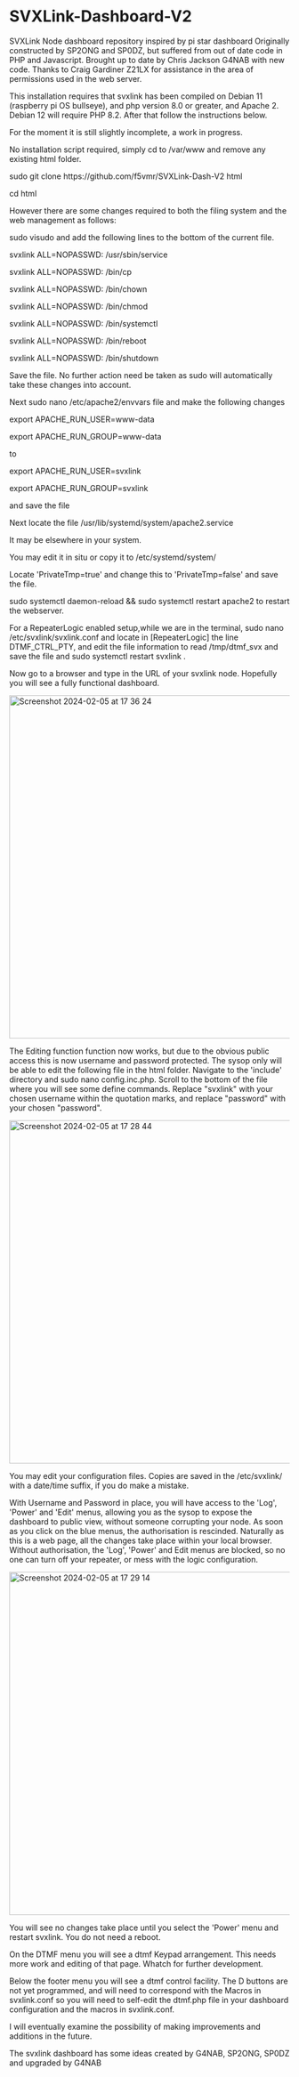 # SVXLink-Dashboard-V2
SVXLink Node dashboard repository inspired by pi star dashboard
Originally constructed by SP2ONG and SP0DZ, but suffered from out of date code in PHP and Javascript.
Brought up to date by Chris Jackson G4NAB with new code. Thanks to Craig Gardiner Z21LX for assistance in the area of permissions used in the web server.

This installation requires that svxlink has been compiled on Debian 11 (raspberry pi OS bullseye), and php version 8.0 or greater, and Apache 2. Debian 12 will require PHP 8.2. After that follow the instructions below.

For the moment it is still slightly incomplete, a work in progress.


No installation script required, simply cd to /var/www and remove any existing html folder.
<p>
 sudo git clone https://github.com/f5vmr/SVXLink-Dash-V2 html</p>
<p> cd html</p>
<p>However there are some changes required to both the filing system and the web management as follows:</p>
<p>sudo visudo and add the following lines to the bottom of the current file.</p>
<p>svxlink ALL=NOPASSWD: /usr/sbin/service</p>
<p>svxlink ALL=NOPASSWD: /bin/cp</p>
<p>svxlink ALL=NOPASSWD: /bin/chown</p>
<p>svxlink ALL=NOPASSWD: /bin/chmod</p>
<p>svxlink ALL=NOPASSWD: /bin/systemctl</p>
<p>svxlink ALL=NOPASSWD: /bin/reboot</p>
<p>svxlink ALL=NOPASSWD: /bin/shutdown</p>

<p>Save the file. No further action need be taken as sudo will automatically take these changes into account.</p>
<p>Next sudo nano /etc/apache2/envvars file and make the following changes</p>
<p>export APACHE_RUN_USER=www-data</p>
<p>export APACHE_RUN_GROUP=www-data</p>
<p>to</p>

<p>export APACHE_RUN_USER=svxlink</p>
<p>export APACHE_RUN_GROUP=svxlink</p>
<p>and save the file</p>
<p>Next locate the file /usr/lib/systemd/system/apache2.service</p>
<p>It may be elsewhere in your system.</p>
<p>You may edit it in situ or copy it to /etc/systemd/system/</p>
<p>Locate 'PrivateTmp=true' and change this to 'PrivateTmp=false' and save the file.</p>
<p>sudo systemctl daemon-reload && sudo systemctl restart apache2 to restart the webserver.</p>
<p>For a RepeaterLogic enabled setup,while we are in the terminal, sudo nano /etc/svxlink/svxlink.conf and locate in [RepeaterLogic] the line DTMF_CTRL_PTY, and edit the file information to read /tmp/dtmf_svx and save the file and sudo systemctl restart svxlink .</p>

<p>Now go to a browser and type in the URL of your svxlink node. Hopefully you will see a fully functional dashboard.</p>

<img width="617" alt="Screenshot 2024-02-05 at 17 36 24" src="https://github.com/f5vmr/SVXLink-Dash-V2/assets/8429684/4eabb239-af89-4ad4-8a14-d232888fbb62">




<p>The Editing function function now works, but due to the obvious public access this is now username and password protected. The sysop only will be able to edit the following file in the html folder. Navigate to the 'include' directory and sudo nano config.inc.php. Scroll to the bottom of the file where you will see some define commands. Replace "svxlink" with your chosen username within the quotation marks, and replace "password" with your chosen "password".</p>

<img width="617" alt="Screenshot 2024-02-05 at 17 28 44" src="https://github.com/f5vmr/SVXLink-Dash-V2/assets/8429684/09c9c182-3309-4719-895c-1db4810bc125">

<p>You may edit your configuration files. Copies are saved in the /etc/svxlink/ with a date/time suffix, if you do make a mistake.
</p>
<p>With Username and Password in place, you will have access to the 'Log', 'Power' and 'Edit' menus, allowing you as the sysop to expose the dashboard to public view, without someone corrupting your node. As soon as you click on the blue menus, the authorisation is rescinded. Naturally as this is a web page, all the changes take place within your local browser. Without authorisation, the 'Log', 'Power' and Edit menus are blocked, so no one can turn off your repeater, or mess with the logic configuration.</p>

<img width="617" alt="Screenshot 2024-02-05 at 17 29 14" src="https://github.com/f5vmr/SVXLink-Dash-V2/assets/8429684/53a42480-99b6-4869-b937-cecad62034a4">








<p>You will see no changes take place until you select the 'Power' menu and restart svxlink. You do not need a reboot.</p>

<p>On the DTMF menu you will see a dtmf Keypad arrangement. This needs more work and editing of that page. Whatch for further development.</p>
<p>Below the footer menu you will see a dtmf control facility. The D buttons are not yet programmed, and will need to correspond with the Macros in svxlink.conf so you will need to self-edit the dtmf.php file in your dashboard configuration and the macros in svxlink.conf.</p>
<p>I will eventually examine the possibility of making improvements and additions in the future.</p>


<p>The svxlink dashboard has some ideas created by G4NAB, SP2ONG, SP0DZ
and upgraded by G4NAB</p>
